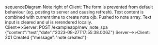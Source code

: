 sequenceDiagram
Note right of Client: The form is prevented from default behaviour (eg. posting to server and causing refresh).  Text content is combined with current time to create note ojb.  Pushed to note array.  Text input is cleared and ul is rerendered locally.  
Client->>Server: POST /exampleapp/new_note_spa {"content":"test","date":"2023-08-27T17:55:38.006Z"}
Server-->>Client: 201 Created {"message":"note created"}
